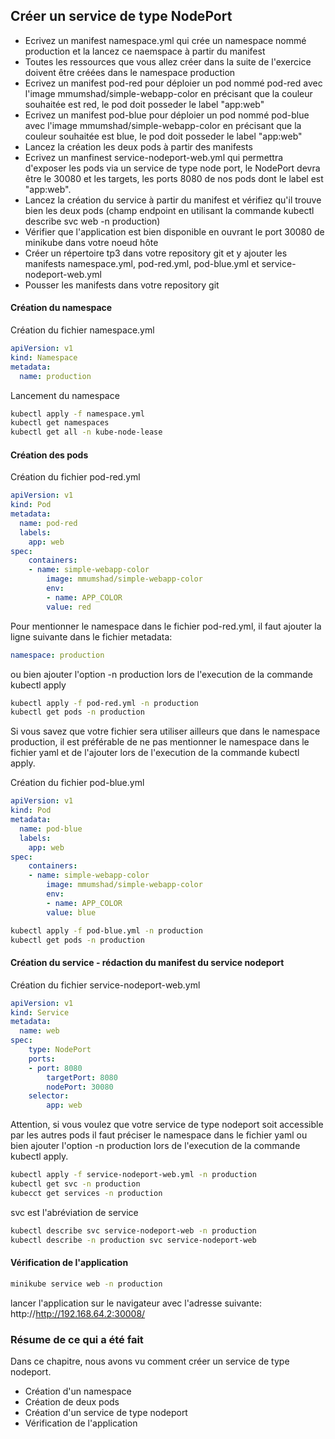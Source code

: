 ## Créer un service de type NodePort

- Ecrivez un manifest namespace.yml qui crée un namespace nommé production et la lancez ce naemspace à partir du manifest
- Toutes les ressources que vous allez créer dans la suite de l'exercice doivent être créées dans le namespace production
- Ecrivez un manifest pod-red pour déploier un pod nommé pod-red avec l'image mmumshad/simple-webapp-color en précisant que la couleur souhaitée est red, le pod doit posseder le label "app:web"
- Ecrivez un manifest pod-blue pour déploier un pod nommé pod-blue avec l'image mmumshad/simple-webapp-color en précisant que la couleur souhaitée est blue, le pod doit posseder le label "app:web"
- Lancez la création les deux pods à partir des manifests
- Ecrivez un manfinest service-nodeport-web.yml qui permettra d'exposer les pods via un service de type node port, le NodePort devra être le 30080 et les targets, les ports 8080 de nos pods dont le label est "app:web".
- Lancez la création du service à partir du manifest et vérifiez qu'il trouve bien les deux pods (champ endpoint en utilisant la commande kubectl describe svc web -n production)
- Vérifier que l'application est bien disponible en ouvrant le port 30080 de minikube dans votre noeud hôte
- Créer un répertoire tp3 dans votre repository git et y ajouter les manifests namespace.yml, pod-red.yml, pod-blue.yml et service-nodeport-web.yml
- Pousser les manifests dans votre repository git

#### Création du namespace 

Création du fichier namespace.yml
```yaml
apiVersion: v1
kind: Namespace
metadata:
  name: production
```
Lancement du namespace
```bash
kubectl apply -f namespace.yml
kubectl get namespaces
kubectl get all -n kube-node-lease
```


#### Création des pods

Création du fichier pod-red.yml
```yaml
apiVersion: v1
kind: Pod
metadata:
  name: pod-red
  labels:
    app: web
spec:
    containers:
    - name: simple-webapp-color
        image: mmumshad/simple-webapp-color
        env:
        - name: APP_COLOR
        value: red
```
Pour mentionner le namespace dans le fichier pod-red.yml, il faut ajouter la ligne suivante dans le fichier metadata:
```yaml
namespace: production
```
ou bien ajouter l'option -n production lors de l'execution de la commande kubectl apply
``` bash
kubectl apply -f pod-red.yml -n production
kubectl get pods -n production
```
Si vous savez que votre fichier sera utiliser ailleurs que dans le namespace production, il est préférable de ne pas mentionner le namespace dans le fichier yaml et de l'ajouter lors de l'execution de la commande kubectl apply.



Création du fichier pod-blue.yml
```yaml
apiVersion: v1
kind: Pod
metadata:
  name: pod-blue
  labels:
    app: web
spec:
    containers:
    - name: simple-webapp-color
        image: mmumshad/simple-webapp-color
        env:
        - name: APP_COLOR
        value: blue
```

``` bash
kubectl apply -f pod-blue.yml -n production
kubectl get pods -n production
```

#### Création du service - rédaction du manifest du service nodeport

Création du fichier service-nodeport-web.yml
```yaml
apiVersion: v1
kind: Service
metadata:
  name: web
spec:
    type: NodePort
    ports:
    - port: 8080
        targetPort: 8080
        nodePort: 30080
    selector:
        app: web
```

Attention, si vous voulez que votre service de type nodeport soit accessible par les autres pods il faut préciser le namespace dans le fichier yaml ou bien ajouter l'option -n production lors de l'execution de la commande kubectl apply.  
``` bash
kubectl apply -f service-nodeport-web.yml -n production
kubectl get svc -n production 
kubecct get services -n production
```
svc est l'abréviation de service

``` bash
kubectl describe svc service-nodeport-web -n production 
kubectl describe -n production svc service-nodeport-web
```

#### Vérification de l'application

``` bash
minikube service web -n production
```
lancer l'application sur le navigateur avec l'adresse suivante: http://http://192.168.64.2:30008/


### Résume de ce qui a été fait

Dans ce chapitre, nous avons vu comment créer un service de type nodeport.
- Création d'un namespace
- Création de deux pods
- Création d'un service de type nodeport
- Vérification de l'application
